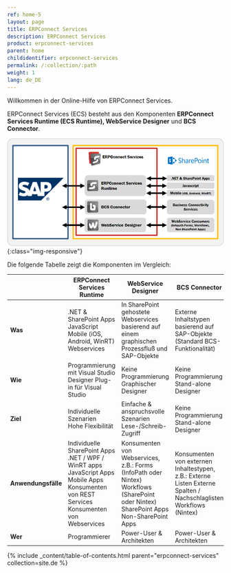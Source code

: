 ```yaml
---
ref: home-5
layout: page
title: ERPConnect Services
description: ERPConnect Services
product: erpconnect-services
parent: home
childidentifier: erpconnect-services
permalink: /:collection/:path
weight: 1
lang: de_DE
---
```


Willkommen in der Online-Hilfe von ERPConnect Services. 

ERPConnect Services (ECS) besteht aus den Komponenten **ERPConnect Services Runtime (ECS Runtime), WebService Designer** und **BCS Connector**.

![ECS-Architecture](/img/content/ECS-Architecture.png){:class="img-responsive"}

Die folgende Tabelle zeigt die Komponenten im Vergleich:

|                     | ERPConnect Services Runtime                                                                                                                                        | WebService Designer                                                                                                                        | BCS Connector                                                                                                          |
|---------------------|--------------------------------------------------------------------------------------------------------------------------------------------------------------------|--------------------------------------------------------------------------------------------------------------------------------------------|------------------------------------------------------------------------------------------------------------------------|
| **Was**             | .NET & SharePoint Apps<br> JavaScript<br> Mobile (iOS, Android, WinRT)<br> Webservices                                                                             | In SharePoint gehostete Webservices   basierend auf einem graphischen Prozessfluß       und SAP-Objekte                                    | Externe Inhaltstypen basierend   auf SAP-Objekte   (Standard BCS-Funktionalität)                                       |
| **Wie**             | Programmierung mit Visual Studio<br> Designer Plug-in für Visual Studio                                                                                            | Keine Programmierung   Graphischer Designer                                                                                                | Keine Programmierung  Stand-alone Designer                                                                             |
| **Ziel**            | Individuelle Szenarien<br> Hohe Flexibilität                                                                                                                       | Einfache & anspruchsvolle Szenarien  Lese-/Schreib-Zugriff                                                                                 | Keine Programmierung  Stand-alone Designer                                                                             |
| **Anwendungsfälle** | Individuelle SharePoint Apps<br> .NET / WPF / WinRT apps<br> JavaScript Apps<br> Mobile Apps<br> Konsumenten von REST Services<br> Konsumenten von Webservices<br> | Konsumenten von Webservices, z.B.:  Forms (InfoPath oder Nintex)  Workflows (SharePoint oder Nintex)  SharePoint Apps  Non-SharePoint Apps | Konsumenten von externen Inhaltestypen, z.B.:  Externe Listen  Externe Spalten / Nachschlaglisten   Workflows (Nintex) |
| **Wer**             | Programmierer                                                                                                                                                      | Power-User & Architekten                                                                                                                   | Power-User & Architekten                                                                                               |

{% include _content/table-of-contents.html parent="erpconnect-services" collection=site.de %}